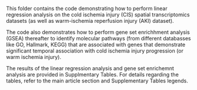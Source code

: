 This folder contains the code demonstrating how to perform linear regression analysis on the cold ischemia injury (CIS) spatial transcriptomics datasets 
(as well as warm-ischemia reperfusion injury (AKI) dataset).

The code also demonstrates how to perform gene set enrichhment analysis (GSEA) thereafter to identify molecular pathways (from different databasses like GO, Hallmark, KEGG)
that are associated with genes that demonstrate significant temporal association with cold ischemia injury progression (or warm ischemia injury).

The results of the linear regression analysis and gene set enrichemnt analysis are provided in Supplmentary Tables. For details regarding the tables, refer to the main article section and Supplementary Tables legends.
